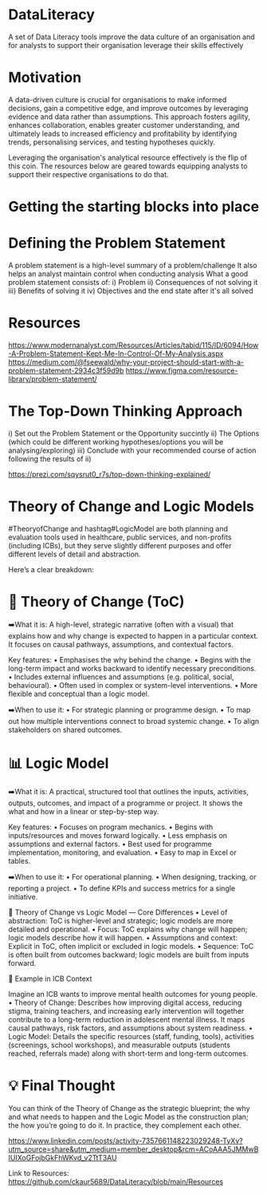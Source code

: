 # DataLiteracy
A set of Data Literacy tools improve the data culture of an organisation and for analysts to support their organisation leverage their skills effectively

# Motivation
A data-driven culture is crucial for organisations to make informed decisions, gain a competitive edge, and improve outcomes by leveraging evidence and data rather than assumptions.
This approach fosters agility, enhances collaboration, enables greater customer understanding, and ultimately leads to increased efficiency and profitability by identifying trends,
personalising services, and testing hypotheses quickly.

Leveraging the organisation's analytical resource effectively is the flip of this coin. The resources below are geared towards equipping analysts to support their respective organisations
to do that.

# Getting the starting blocks into place

# Defining the Problem Statement
A problem statement is a high-level summary of a problem/challenge
It also helps an analyst maintain control when conducting analysis
What a good problem statement consists of:
i) Problem
ii) Consequences of not solving it
iii) Benefits of solving it
iv) Objectives and the end state after it's all solved

# Resources
https://www.modernanalyst.com/Resources/Articles/tabid/115/ID/6094/How-A-Problem-Statement-Kept-Me-In-Control-Of-My-Analysis.aspx
https://medium.com/@fseewald/why-your-project-should-start-with-a-problem-statement-2934c3f59d9b
https://www.figma.com/resource-library/problem-statement/

# The Top-Down Thinking Approach
i) Set out the Problem Statement or the Opportunity succintly
ii) The Options (which could be different working hypotheses/options you will be analysing/exploring)
iii) Conclude with your recommended course of action following the results of ii)

https://prezi.com/sqysrut0_r7s/top-down-thinking-explained/

# Theory of Change and Logic Models
#TheoryofChange and hashtag#LogicModel are both planning and evaluation tools used in healthcare, public services, and non-profits (including ICBs), but they serve slightly different purposes and offer different levels of detail and abstraction.

Here’s a clear breakdown:

# 🧠 Theory of Change (ToC)

➡️What it is:
A high-level, strategic narrative (often with a visual) that explains how and why change is expected to happen in a particular context. It focuses on causal pathways, assumptions, and contextual factors.

Key features:
 • Emphasises the why behind the change.
 • Begins with the long-term impact and works backward to identify necessary preconditions.
 • Includes external influences and assumptions (e.g. political, social, behavioural).
 • Often used in complex or system-level interventions.
 • More flexible and conceptual than a logic model.

➡️When to use it:
 • For strategic planning or programme design.
 • To map out how multiple interventions connect to broad systemic change.
 • To align stakeholders on shared outcomes.

# 📊 Logic Model

➡️What it is:
A practical, structured tool that outlines the inputs, activities, outputs, outcomes, and impact of a programme or project. It shows the what and how in a linear or step-by-step way.

Key features:
 • Focuses on program mechanics.
 • Begins with inputs/resources and moves forward logically.
 • Less emphasis on assumptions and external factors.
 • Best used for programme implementation, monitoring, and evaluation.
 • Easy to map in Excel or tables.

➡️When to use it:
 • For operational planning.
 • When designing, tracking, or reporting a project.
 • To define KPIs and success metrics for a single initiative.

🎯 Theory of Change vs Logic Model — Core Differences
 • Level of abstraction: ToC is higher-level and strategic; logic models are more detailed and operational.
 • Focus: ToC explains why change will happen; logic models describe how it will happen.
 • Assumptions and context: Explicit in ToC, often implicit or excluded in logic models.
 • Sequence: ToC is often built from outcomes backward; logic models are built from inputs forward.

🏥 Example in ICB Context

Imagine an ICB wants to improve mental health outcomes for young people.
 • Theory of Change: Describes how improving digital access, reducing stigma, training teachers, and increasing early intervention will together contribute to a long-term reduction in adolescent mental illness. It maps causal pathways, risk factors, and assumptions about system readiness.
 • Logic Model: Details the specific resources (staff, funding, tools), activities (screenings, school workshops), and measurable outputs (students reached, referrals made) along with short-term and long-term outcomes.

# 💡 Final Thought

You can think of the Theory of Change as the strategic blueprint; the why and what needs to happen and the Logic Model as the construction plan; the how you’re going to do it. In practice, they complement each other.

https://www.linkedin.com/posts/activity-7357661148223029248-TyXv?utm_source=share&utm_medium=member_desktop&rcm=ACoAAA5JMMwBIUIXoGFojbGkFhWKvd_v2TtT3AU

Link to Resources:
https://github.com/ckaur5689/DataLiteracy/blob/main/Resources





